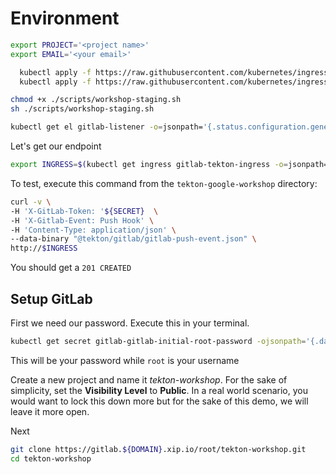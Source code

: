 <!-- https://github.com/tektoncd/triggers/tree/master/examples/gitlab -->
<!-- ttps://github.com/GoogleCloudPlatform/golang-samples/tree/master/getting-started/bookshelfh -->
<!-- https://cloud.google.com/go/getting-started/ -->

# Environment

```bash
export PROJECT='<project name>'
export EMAIL='<your email>'
```

```bash
  kubectl apply -f https://raw.githubusercontent.com/kubernetes/ingress-nginx/master/deploy/static/mandatory.yaml
  kubectl apply -f https://raw.githubusercontent.com/kubernetes/ingress-nginx/master/deploy/static/provider/cloud-generic.yaml
```

```bash
chmod +x ./scripts/workshop-staging.sh
sh ./scripts/workshop-staging.sh
```

```bash
kubectl get el gitlab-listener -o=jsonpath='{.status.configuration.generatedName}'
```

Let's get our endpoint

```bash
export INGRESS=$(kubectl get ingress gitlab-tekton-ingress -o=jsonpath='{.status.loadBalancer.ingress[0].ip}{"\n"}')
```

To test, execute this command from the `tekton-google-workshop` directory:

```bash
curl -v \
-H 'X-GitLab-Token: '${SECRET}  \
-H 'X-Gitlab-Event: Push Hook' \
-H 'Content-Type: application/json' \
--data-binary "@tekton/gitlab/gitlab-push-event.json" \
http://$INGRESS
```

You should get a `201 CREATED`

## Setup GitLab

First we need our password. Execute this in your terminal.

```bash
kubectl get secret gitlab-gitlab-initial-root-password -ojsonpath='{.data.password}' | base64 --decode ; echo
```

This will be your password while `root` is your username

Create a new project and name it *tekton-workshop*. For the sake of simplicity, set the **Visibility Level** to **Public**. In a real world scenario, you would want to lock this down more but for the sake of this demo, we will leave it more open.

Next

```bash
git clone https://gitlab.${DOMAIN}.xip.io/root/tekton-workshop.git
cd tekton-workshop
```